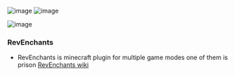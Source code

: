 ![image](https://user-images.githubusercontent.com/25089437/154840982-0632df3e-2bcb-4c98-8eb3-fdffb4e11b5d.png)
![image](https://user-images.githubusercontent.com/25089437/154840990-0047f1cf-4b39-41d0-8a9d-9b1a588dae8e.png)

![image](https://user-images.githubusercontent.com/25089437/154841002-2395170e-1313-4165-bb8a-12d961658f97.png)
### RevEnchants
- RevEnchants is minecraft plugin for multiple game modes one of them is prison
[RevEnchants wiki](https://github.com/ammarmc/RevEnchants/wiki)
 



